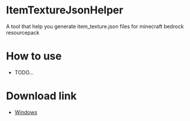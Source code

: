 # ItemTextureJsonHelper
A tool that help you generate item_texture.json files for minecraft bedrock resourcepack
# How to use
* TODO...
# Download link
* [Windows](https://github.com/NgLam2911/ItemTextureJsonHelper/releases/download/0.0.1/ItemTextureJson.exe)
